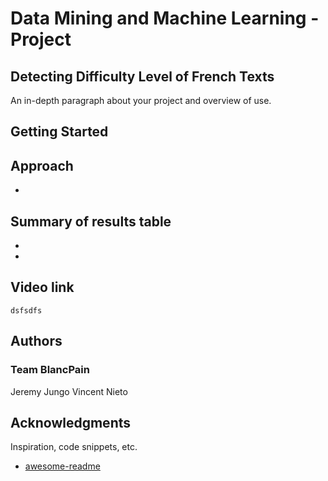 # Data Mining and Machine Learning - Project
## Detecting Difficulty Level of French Texts

An in-depth paragraph about your project and overview of use.

## Getting Started

## Approach

* 


## Summary of results table

* 
* 

## Video link
```
dsfsdfs
```

## Authors

### Team BlancPain
Jeremy Jungo 
 Vincent Nieto

## Acknowledgments

Inspiration, code snippets, etc.
* [awesome-readme](https://github.com/matiassingers/awesome-readme)
